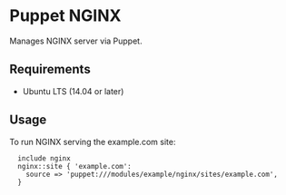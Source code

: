 # Puppet NGINX

Manages NGINX server via Puppet.

## Requirements
* Ubuntu LTS (14.04 or later)

## Usage

To run NGINX serving the example.com site:

```puppet
  include nginx
  nginx::site { 'example.com':
    source => 'puppet:///modules/example/nginx/sites/example.com',
  }
```
